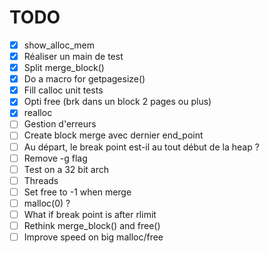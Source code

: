 # TODO

- [x] show\_alloc\_mem
- [x] Réaliser un main de test
- [x] Split merge\_block()
- [x] Do a macro for getpagesize()
- [x] Fill calloc unit tests
- [x] Opti free (brk dans un block 2 pages ou plus)
- [x] realloc
- [ ] Gestion d'erreurs
- [ ] Create block merge avec dernier end\_point
- [ ] Au départ, le break point est-il au tout début de la heap ?
- [ ] Remove -g flag
- [ ] Test on a 32 bit arch
- [ ] Threads
- [ ] Set free to -1 when merge
- [ ] malloc(0) ?
- [ ] What if break point is after rlimit
- [ ] Rethink merge\_block() and free()
- [ ] Improve speed on big malloc/free
